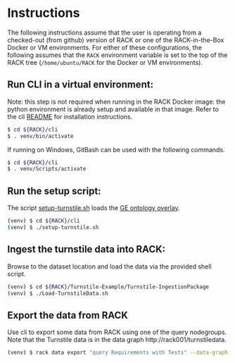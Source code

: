# Instructions

The following instructions assume that the user is operating from a
checked-out (from github) version of RACK or one of the
RACK-in-the-Box Docker or VM environments.  For either of these
configurations, the following assumes that the `RACK` environment
variable is set to the top of the RACK tree (`/home/ubuntu/RACK` for
the Docker or VM environments).

## Run CLI in a virtual environment:
Note: this step is not required when running in the RACK Docker image: the python environment is already setup and available in that image.
Refer to the cli [README](../../cli/README.md) for installation instructions.
```sh
$ cd ${RACK}/cli
$ . venv/bin/activate
```
If running on Windows, GitBash can be used with the following commands.
```sh
$ cd ${RACK}/cli
$ . venv/Scripts/activate
```

## Run the setup script:
The script [setup-turnstile.sh](../../cli/setup-turnstile.sh) loads the [GE ontology overlay](../../GE-Ontology/ontology/GE.sadl). 
```sh
(venv) $ cd ${RACK}/cli
(venv) $ ./setup-turnstile.sh
```

## Ingest the turnstile data into RACK:
Browse to the dataset location and load the data via the provided shell script.
```sh
(venv) $ cd ${RACK}/Turnstile-Example/Turnstile-IngestionPackage
(venv) $ ./Load-TurnstileData.sh
```

## Export the data from RACK
Use cli to export some data from RACK using one of the query nodegroups. Note that the Turnstile data is in the data graph http://rack001/turnstiledata.
```sh
(venv) $ rack data export "query Requirements with Tests" --data-graph http://rack001/turnstiledata
```
